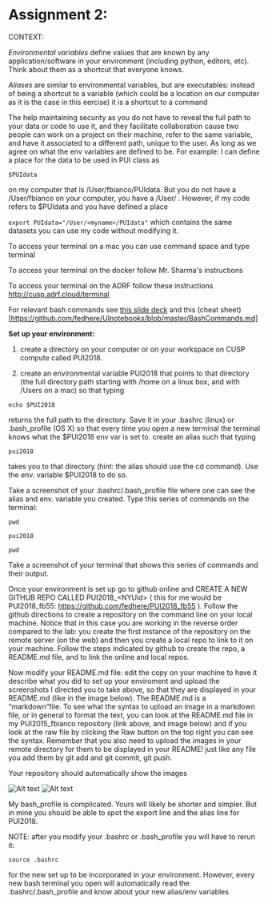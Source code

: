# Assignment 2: 

CONTEXT:

*Environmental variables* define values that are known by any application/software in your environment (including python, editors, etc). Think about them as a shortcut that everyone knows.

*Aliases* are similar to environmental variables, but are executables: instead of being a shortcut to a variable (which could be a location on our computer as it is the case in this eercise)  it is a shortcut to a command

The help maintaining security as you do not have to reveal the full path to your data or code to use it, and they facilitate collaboration cause two people can work on a project on their machine, refer to the same variable, and have it associated to a different path, unique to the user. As long as we agree on what the env variables are defined to be. For example: I can define a place for the data to be used in PUI class as 

```$PUIdata```

on my computer that is /User/fbianco/PUIdata. But you do not have a /User/fbianco on your computer, you have a /User/<yourname> . However, if my code refers to $PUIdata and you have defined a place
  
```export PUIdata="/User/<myname>/PUIdata"``` which contains the same datasets you can use my code without modifying it.


To access your terminal on a mac you can use command space and type terminal

To access your terminal on the docker follow Mr. Sharma's instructions

To access your terminal on the ADRF follow these instructions http://cusp.adrf.cloud/terminal

For relevant bash commands see [this slide deck](https://speakerdeck.com/62gerente/bash-introduction)
and this (cheat sheet)[https://github.com/fedhere/UInotebooks/blob/master/BashCommands.md]

**Set up your environment:**

1. create a directory on your computer or on your workspace on CUSP compute called PUI2018. 

2. create an environmental variable PUI2018 that points to that directory (the full directory path starting with /home on a linux box, and with /Users on a mac) so that typing 

```
echo $PUI2018
```
returns the full path to the directory. Save  it in your .bashrc (linux) or .bash_profile (OS X) so that every time you open a new terminal the terminal knows what the $PUI2018 env var is set to.
create an alias such that typing 

```
pui2018
```
takes you to that directory (hint: the alias should use the cd command). Use the env. variable $PUI2018 to do so. 

Take a screenshot of your .bashrc/.bash_profile file where one can see the alias and env. variable you created. Type this series of commands on the terminal:

``` 
pwd

pui2018

pwd
```
Take a screenshot of your terminal that shows this series of commands and their output. 

Once your environment is set up go to github online and CREATE A NEW GITHUB REPO CALLED PUI2018_\<NYUid\> ( this for me would be PUI2018_fb55: https://github.com/fedhere/PUI2018_fb55 ). Follow the github directions to create a repository on the command line on your local machine.  Notice that in this case you are working in the reverse order compared to the lab: you create the first instance of the repository on the remote server (on the web) and then you create a local repo to link to it on your machine. Follow the steps indicated by github to create the repo, a README.md file, and to link the online and local repos. 

Now modify your README.md file: edit the copy on your machine to have it describe what you did to set up your enviroment and upload the screenshots I directed you to take above, so that they are displayed in your README.md (like in the image below). The README.md is a “markdown”file. To see what the syntax to upload an image in a markdown file, or in general to format the text, you can look at the README.md file in my PUI2015_fbianco repository (link above, and image below) and if you look at the raw file by clicking the Raw button on the top right you can see the syntax. 
Remember that you also need to upload the images in your remote directory for them to be displayed in your README! just like any file you add them by git add and git commit, git push.

Your repository should automatically show the images 

![Alt text](screenShots/setup_env.png)
![Alt text](screenShots/fbianco_bash.png)

My bash_profile is complicated. Yours will likely be shorter and simpler. But in mine you should be able to spot the export line and the alias line for PUI2018.


NOTE: after you modify your .bashrc or .bash_profile you will have to rerun it: 
```
source .bashrc 
```

for the new set up to be incorporated in your environment. However, every new bash terminal you open will automatically read the .bashrc/.bash_profile and know about your new alias/env variables
